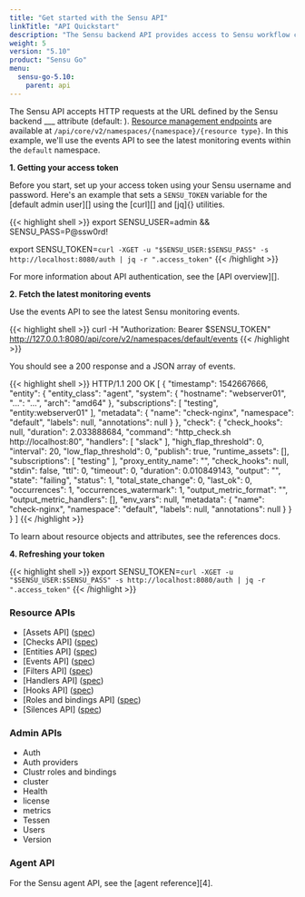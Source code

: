 ```yaml
---
title: "Get started with the Sensu API"
linkTitle: "API Quickstart"
description: "The Sensu backend API provides access to Sensu workflow configurations and monitoring event data. Read this guide for an overview of the Sensu Go API, including URL format, data format, versioning, and more."
weight: 5
version: "5.10"
product: "Sensu Go"
menu:
  sensu-go-5.10:
    parent: api
---
```


The Sensu API accepts HTTP requests at the URL defined by the Sensu backend ___ attribute (default: ).
[Resource management endpoints]() are available at `/api/core/v2/namespaces/{namespace}/{resource type}`.
In this example, we'll use the events API to see the latest monitoring events within the `default` namespace.

**1. Getting your access token**

Before you start, set up your access token using your Sensu username and password.
Here's an example that sets a `SENSU_TOKEN` variable for the [default admin user][] using the [curl][] and [jq]{} utilities.

{{< highlight shell >}}
export SENSU_USER=admin && SENSU_PASS=P@ssw0rd!

export SENSU_TOKEN=`curl -XGET -u "$SENSU_USER:$SENSU_PASS" -s http://localhost:8080/auth | jq -r ".access_token"`
{{< /highlight >}}

For more information about API authentication, see the [API overview][].

**2. Fetch the latest monitoring events**

Use the events API to see the latest Sensu monitoring events.

{{< highlight shell >}}
curl -H "Authorization: Bearer $SENSU_TOKEN" \
http://127.0.0.1:8080/api/core/v2/namespaces/default/events
{{< /highlight >}}

You should see a 200 response and a JSON array of events.

{{< highlight shell >}}
HTTP/1.1 200 OK
[
  {
    "timestamp": 1542667666,
    "entity": {
      "entity_class": "agent",
      "system": {
        "hostname": "webserver01",
        "...": "...",
        "arch": "amd64"
      },
      "subscriptions": [
        "testing",
        "entity:webserver01"
      ],
      "metadata": {
        "name": "check-nginx",
        "namespace": "default",
        "labels": null,
        "annotations": null
      }
    },
    "check": {
      "check_hooks": null,
      "duration": 2.033888684,
      "command": "http_check.sh http://localhost:80",
      "handlers": [
        "slack"
      ],
      "high_flap_threshold": 0,
      "interval": 20,
      "low_flap_threshold": 0,
      "publish": true,
      "runtime_assets": [],
      "subscriptions": [
        "testing"
      ],
      "proxy_entity_name": "",
      "check_hooks": null,
      "stdin": false,
      "ttl": 0,
      "timeout": 0,
      "duration": 0.010849143,
      "output": "",
      "state": "failing",
      "status": 1,
      "total_state_change": 0,
      "last_ok": 0,
      "occurrences": 1,
      "occurrences_watermark": 1,
      "output_metric_format": "",
      "output_metric_handlers": [],
      "env_vars": null,
      "metadata": {
        "name": "check-nginx",
        "namespace": "default",
        "labels": null,
        "annotations": null
      }
    }
  }
]
{{< /highlight >}}

To learn about resource objects and attributes, see the references docs.

**4. Refreshing your token**

{{< highlight shell >}}
export SENSU_TOKEN=`curl -XGET -u "$SENSU_USER:$SENSU_PASS" -s http://localhost:8080/auth | jq -r ".access_token"`
{{< /highlight >}}

### Resource APIs

- [Assets API] ([spec](../../reference/))
- [Checks API] ([spec](../../reference/))
- [Entities API] ([spec](../../reference/))
- [Events API] ([spec](../../reference/))
- [Filters API] ([spec](../../reference/))
- [Handlers API] ([spec](../../reference/))
- [Hooks API] ([spec](../../reference/))
- [Roles and bindings API] ([spec](../../reference/))
- [Silences API] ([spec](../../reference/))

### Admin APIs

- Auth
- Auth providers
- Clustr roles and bindings
- cluster
- Health
- license
- metrics
- Tessen
- Users
- Version

### Agent API

For the Sensu agent API, see the [agent reference][4].
